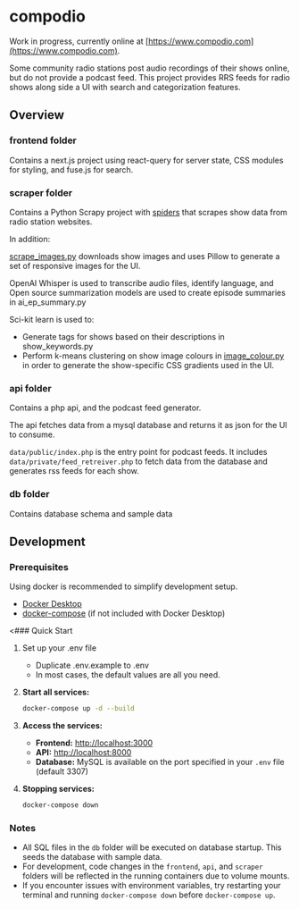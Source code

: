 # compodio

Work in progress, currently online at [https://www.compodio.com](https://www.compodio.com).

Some community radio stations post audio recordings of their shows online, but do not provide a podcast feed. This project provides RRS feeds for radio shows along side a UI with search and categorization features.

## Overview

### frontend folder

Contains a next.js project using react-query for server state, CSS modules for styling, and fuse.js for search.

### scraper folder

Contains a Python Scrapy project with [spiders](scraper/radio_scrape/radio_scrape/spiders) that scrapes show data from radio station websites.

In addition:

[scrape_images.py](scraper/radio_scrape/radio_scrape/image_colour.py) downloads show images and uses Pillow to generate a set of responsive images for the UI.

OpenAI Whisper is used to transcribe audio files, identify language, and Open source summarization models are used to create episode summaries in ai_ep_summary.py

Sci-kit learn is used to:

- Generate tags for shows based on their descriptions in show_keywords.py
- Perform k-means clustering on show image colours in [image_colour.py](scraper/radio_scrape/radio_scrape/image_colour.py) in order to generate the show-specific CSS gradients used in the UI.

### api folder

Contains a php api, and the podcast feed generator.

The api fetches data from a mysql database and returns it as json for the UI to consume.

`data/public/index.php` is the entry point for podcast feeds. It includes `data/private/feed_retreiver.php` to fetch data from the database and generates rss feeds for each show.

### db folder

Contains database schema and sample data

## Development

### Prerequisites

Using docker is recommended to simplify development setup.

- [Docker Desktop](https://www.docker.com/products/docker-desktop/)
- [docker-compose](https://docs.docker.com/compose/install/) (if not included with Docker Desktop)

<### Quick Start

1. Set up your .env file

   - Duplicate .env.example to .env
   - In most cases, the default values are all you need.

2. **Start all services:**

   ```bash
   docker-compose up -d --build
   ```

3. **Access the services:**
   - **Frontend:** [http://localhost:3000](http://localhost:3000)
   - **API:** [http://localhost:8000](http://localhost:8000)
   - **Database:** MySQL is available on the port specified in your `.env` file (default 3307)

4. **Stopping services:**

   ```bash
   docker-compose down
   ```

### Notes

- All SQL files in the `db` folder will be executed on database startup. This seeds the database with sample data.
- For development, code changes in the `frontend`, `api`, and `scraper` folders will be reflected in the running containers due to volume mounts.
- If you encounter issues with environment variables, try restarting your terminal and running `docker-compose down` before `docker-compose up`.
